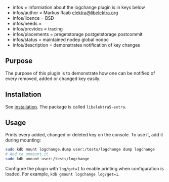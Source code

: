 - infos = Information about the logchange plugin is in keys below
- infos/author = Markus Raab <elektra@libelektra.org>
- infos/licence = BSD
- infos/needs =
- infos/provides = tracing
- infos/placements = pregetstorage postgetstorage postcommit
- infos/status = maintained nodep global nodoc
- infos/description = demonstrates notification of key changes

## Purpose

The purpose of this plugin is to demonstrate how one can
be notified of every removed, added or changed key easily.

## Installation

See [installation](/doc/INSTALL.md).
The package is called `libelektra5-extra`.

## Usage

Prints every added, changed or deleted key on the console.
To use it, add it during mounting:

```sh
sudo kdb mount logchange.dump user:/tests/logchange dump logchange
# And to unmount it
sudo kdb umount user:/tests/logchange
```

Configure the plugin with `log/get=1` to enable printing when configuration is
loaded. For example, `kdb gmount logchange log/get=1`.
